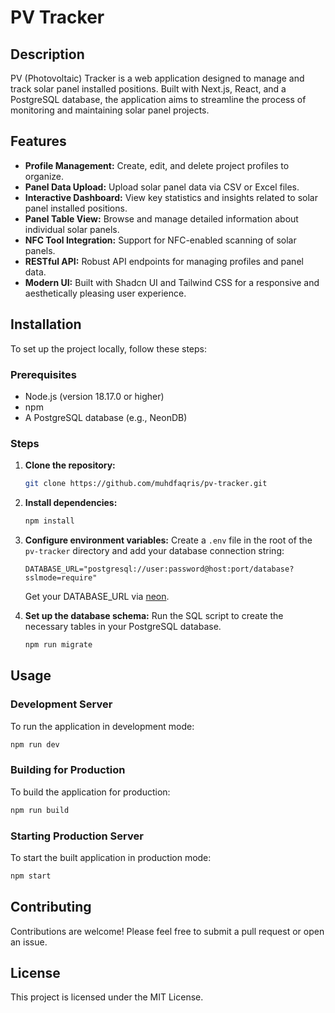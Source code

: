 # PV Tracker

## Description
PV (Photovoltaic) Tracker is a web application designed to manage and track solar panel installed positions. Built with Next.js, React, and a PostgreSQL database, the application aims to streamline the process of monitoring and maintaining solar panel projects.

## Features
*   **Profile Management:** Create, edit, and delete project profiles to organize.
*   **Panel Data Upload:** Upload solar panel data via CSV or Excel files.
*   **Interactive Dashboard:** View key statistics and insights related to solar panel installed positions.
*   **Panel Table View:** Browse and manage detailed information about individual solar panels.
*   **NFC Tool Integration:** Support for NFC-enabled scanning of solar panels.
*   **RESTful API:** Robust API endpoints for managing profiles and panel data.
*   **Modern UI:** Built with Shadcn UI and Tailwind CSS for a responsive and aesthetically pleasing user experience.

## Installation

To set up the project locally, follow these steps:

### Prerequisites
*   Node.js (version 18.17.0 or higher)
*   npm 
*   A PostgreSQL database (e.g., NeonDB)

### Steps

1.  **Clone the repository:**
    ```bash
    git clone https://github.com/muhdfaqris/pv-tracker.git
    ```

2.  **Install dependencies:**
    ```bash
    npm install
    ```

3.  **Configure environment variables:**
    Create a `.env` file in the root of the `pv-tracker` directory and add your database connection string:
    ```
    DATABASE_URL="postgresql://user:password@host:port/database?sslmode=require"
    ```
    Get your DATABASE_URL via [neon](https://console.neon.tech/).

4.  **Set up the database schema:**
    Run the SQL script to create the necessary tables in your PostgreSQL database.
    ```bash
    npm run migrate
    ```

## Usage

### Development Server

To run the application in development mode:

```bash
npm run dev
```

### Building for Production

To build the application for production:

```bash
npm run build
```

### Starting Production Server

To start the built application in production mode:

```bash
npm start
```

## Contributing
Contributions are welcome! Please feel free to submit a pull request or open an issue.

## License
This project is licensed under the MIT License.

